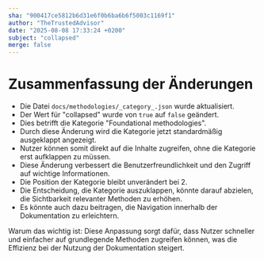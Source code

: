```yaml
---
sha: "900417ce5812b6d31e6f0b6ba6b6f5003c1169f1"
author: "TheTrustedAdvisor"
date: "2025-08-08 17:33:24 +0200"
subject: "collapsed"
merge: false
---
```


# Zusammenfassung der Änderungen

- Die Datei `docs/methodologies/_category_.json` wurde aktualisiert.
- Der Wert für "collapsed" wurde von `true` auf `false` geändert.
- Dies betrifft die Kategorie "Foundational methodologies".
- Durch diese Änderung wird die Kategorie jetzt standardmäßig ausgeklappt angezeigt.
- Nutzer können somit direkt auf die Inhalte zugreifen, ohne die Kategorie erst aufklappen zu müssen.
- Diese Änderung verbessert die Benutzerfreundlichkeit und den Zugriff auf wichtige Informationen.
- Die Position der Kategorie bleibt unverändert bei 2.
- Die Entscheidung, die Kategorie auszuklappen, könnte darauf abzielen, die Sichtbarkeit relevanter Methoden zu erhöhen.
- Es könnte auch dazu beitragen, die Navigation innerhalb der Dokumentation zu erleichtern.

Warum das wichtig ist: Diese Anpassung sorgt dafür, dass Nutzer schneller und einfacher auf grundlegende Methoden zugreifen können, was die Effizienz bei der Nutzung der Dokumentation steigert.

